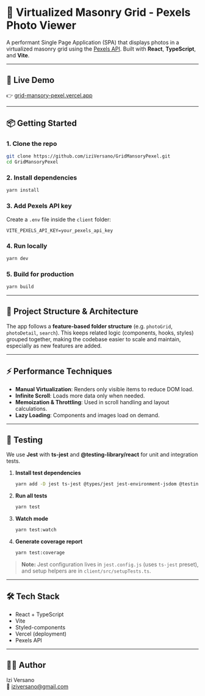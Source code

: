 # 📸 Virtualized Masonry Grid - Pexels Photo Viewer

A performant Single Page Application (SPA) that displays photos in a virtualized masonry grid using the [Pexels API](https://www.pexels.com/api/). Built with **React**, **TypeScript**, and **Vite**.

---

## 🚀 Live Demo

👉 [grid-mansory-pexel.vercel.app](https://grid-mansory-pexel.vercel.app)

---

## 📦 Getting Started

### 1. Clone the repo
```bash
git clone https://github.com/iziVersano/GridMansoryPexel.git
cd GridMansoryPexel
```

### 2. Install dependencies
```bash
yarn install
```

### 3. Add Pexels API key

Create a `.env` file inside the `client` folder:
```
VITE_PEXELS_API_KEY=your_pexels_api_key
```

### 4. Run locally
```bash
yarn dev
```

### 5. Build for production
```bash
yarn build
```

---

## 🧱 Project Structure & Architecture

The app follows a **feature-based folder structure** (e.g. `photoGrid`, `photoDetail`, `search`). This keeps related logic (components, hooks, styles) grouped together, making the codebase easier to scale and maintain, especially as new features are added.

---

## ⚡ Performance Techniques

- **Manual Virtualization**: Renders only visible items to reduce DOM load.  
- **Infinite Scroll**: Loads more data only when needed.  
- **Memoization & Throttling**: Used in scroll handling and layout calculations.  
- **Lazy Loading**: Components and images load on demand.  

---

## 🧪 Testing

We use **Jest** with **ts-jest** and **@testing-library/react** for unit and integration tests.

1. **Install test dependencies**
   ```bash
   yarn add -D jest ts-jest @types/jest jest-environment-jsdom @testing-library/react @testing-library/jest-dom
   ```

2. **Run all tests**
   ```bash
   yarn test
   ```

3. **Watch mode**
   ```bash
   yarn test:watch
   ```

4. **Generate coverage report**
   ```bash
   yarn test:coverage
   ```

> **Note:** Jest configuration lives in `jest.config.js` (uses `ts-jest` preset), and setup helpers are in `client/src/setupTests.ts`.

---

## 🛠️ Tech Stack

- React + TypeScript  
- Vite  
- Styled-components  
- Vercel (deployment)  
- Pexels API  

---

## 👨‍💻 Author

Izi Versano  
📧 iziversano@gmail.com
